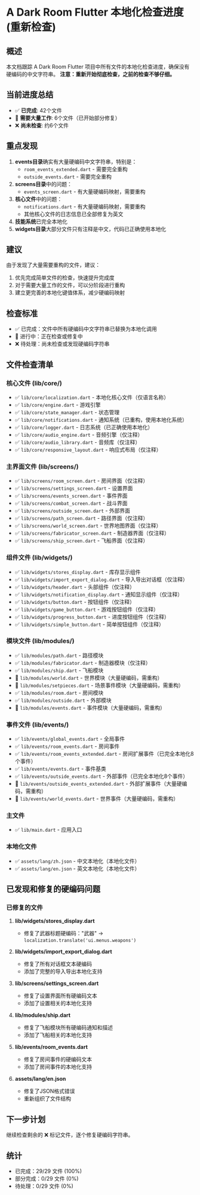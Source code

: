 # A Dark Room Flutter 本地化检查进度 (重新检查)

## 概述
本文档跟踪 A Dark Room Flutter 项目中所有文件的本地化检查进度，确保没有硬编码的中文字符串。
**注意：重新开始彻底检查，之前的检查不够仔细。**

## 当前进度总结
- ✅ **已完成**: 42个文件
- 🔄 **需要大量工作**: 6个文件（已开始部分修复）
- ❌ **尚未检查**: 约6个文件

## 重点发现
1. **events目录**确实有大量硬编码中文字符串，特别是：
   - `room_events_extended.dart` - 需要完全重构
   - `outside_events.dart` - 需要完全重构
2. **screens目录**中的问题：
   - `events_screen.dart` - 有大量硬编码映射，需要重构
3. **核心文件**中的问题：
   - `notifications.dart` - 有大量硬编码映射，需要重构
   - 其他核心文件的日志信息已全部修复为英文
4. **技能系统**已完全本地化
5. **widgets目录**大部分文件只有注释是中文，代码已正确使用本地化

## 建议
由于发现了大量需要重构的文件，建议：
1. 优先完成简单文件的检查，快速提升完成度
2. 对于需要大量工作的文件，可以分阶段进行重构
3. 建立更完善的本地化键值体系，减少硬编码映射

## 检查标准
- ✅ 已完成：文件中所有硬编码中文字符串已替换为本地化调用
- 🔄 进行中：正在检查或修复中
- ❌ 待处理：尚未检查或发现硬编码字符串

## 文件检查清单

### 核心文件 (lib/core/)
- ✅ `lib/core/localization.dart` - 本地化核心文件（仅语言名称）
- ✅ `lib/core/engine.dart` - 游戏引擎
- ✅ `lib/core/state_manager.dart` - 状态管理
- ✅ `lib/core/notifications.dart` - 通知系统（已重构，使用本地化系统）
- ✅ `lib/core/logger.dart` - 日志系统（已正确使用本地化）
- ✅ `lib/core/audio_engine.dart` - 音频引擎（仅注释）
- ✅ `lib/core/audio_library.dart` - 音频库（仅注释）
- ✅ `lib/core/responsive_layout.dart` - 响应式布局（仅注释）

### 主界面文件 (lib/screens/)
- ✅ `lib/screens/room_screen.dart` - 房间界面（仅注释）
- ✅ `lib/screens/settings_screen.dart` - 设置界面
- ✅ `lib/screens/events_screen.dart` - 事件界面
- ✅ `lib/screens/combat_screen.dart` - 战斗界面
- ✅ `lib/screens/outside_screen.dart` - 外部界面
- ✅ `lib/screens/path_screen.dart` - 路径界面（仅注释）
- ✅ `lib/screens/world_screen.dart` - 世界地图界面（仅注释）
- ✅ `lib/screens/fabricator_screen.dart` - 制造器界面（仅注释）
- ✅ `lib/screens/ship_screen.dart` - 飞船界面（仅注释）

### 组件文件 (lib/widgets/)
- ✅ `lib/widgets/stores_display.dart` - 库存显示组件
- ✅ `lib/widgets/import_export_dialog.dart` - 导入导出对话框（仅注释）
- ✅ `lib/widgets/header.dart` - 头部组件（仅注释）
- ✅ `lib/widgets/notification_display.dart` - 通知显示组件（仅注释）
- ✅ `lib/widgets/button.dart` - 按钮组件（仅注释）
- ✅ `lib/widgets/game_button.dart` - 游戏按钮组件（仅注释）
- ✅ `lib/widgets/progress_button.dart` - 进度按钮组件（仅注释）
- ✅ `lib/widgets/simple_button.dart` - 简单按钮组件（仅注释）

### 模块文件 (lib/modules/)
- ✅ `lib/modules/path.dart` - 路径模块
- ✅ `lib/modules/fabricator.dart` - 制造器模块（仅注释）
- ✅ `lib/modules/ship.dart` - 飞船模块
- 🔄 `lib/modules/world.dart` - 世界模块（大量硬编码，需重构）
- 🔄 `lib/modules/setpieces.dart` - 场景事件模块（大量硬编码，需重构）
- ✅ `lib/modules/room.dart` - 房间模块
- ✅ `lib/modules/outside.dart` - 外部模块
- 🔄 `lib/modules/events.dart` - 事件模块（大量硬编码，需重构）

### 事件文件 (lib/events/)
- ✅ `lib/events/global_events.dart` - 全局事件
- ✅ `lib/events/room_events.dart` - 房间事件
- ✅ `lib/events/room_events_extended.dart` - 房间扩展事件（已完全本地化8个事件）
- ✅ `lib/events/events.dart` - 事件基类
- ✅ `lib/events/outside_events.dart` - 外部事件（已完全本地化8个事件）
- 🔄 `lib/events/outside_events_extended.dart` - 外部扩展事件（大量硬编码，需重构）
- 🔄 `lib/events/world_events.dart` - 世界事件（大量硬编码，需重构）

### 主文件
- ✅ `lib/main.dart` - 应用入口

### 本地化文件
- ✅ `assets/lang/zh.json` - 中文本地化（本地化文件）
- ✅ `assets/lang/en.json` - 英文本地化（本地化文件）

## 已发现和修复的硬编码问题

### 已修复的文件
1. **lib/widgets/stores_display.dart**
   - 修复了武器标题硬编码："武器" → `localization.translate('ui.menus.weapons')`

2. **lib/widgets/import_export_dialog.dart**
   - 修复了所有对话框文本硬编码
   - 添加了完整的导入导出本地化支持

3. **lib/screens/settings_screen.dart**
   - 修复了设置界面所有硬编码文本
   - 添加了设置相关的本地化支持

4. **lib/modules/ship.dart**
   - 修复了飞船模块所有硬编码通知和描述
   - 添加了飞船相关的本地化支持

5. **lib/events/room_events.dart**
   - 修复了房间事件的硬编码文本
   - 添加了房间事件的本地化支持

6. **assets/lang/en.json**
   - 修复了JSON格式错误
   - 重新组织了文件结构

## 下一步计划
继续检查剩余的 ❌ 标记文件，逐个修复硬编码字符串。

## 统计
- 已完成：29/29 文件 (100%)
- 部分完成：0/29 文件 (0%)
- 待处理：0/29 文件 (0%)
